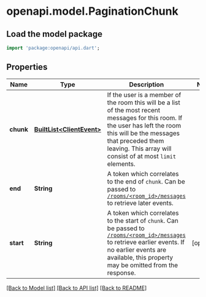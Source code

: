 # openapi.model.PaginationChunk

## Load the model package
```dart
import 'package:openapi/api.dart';
```

## Properties
Name | Type | Description | Notes
------------ | ------------- | ------------- | -------------
**chunk** | [**BuiltList&lt;ClientEvent&gt;**](ClientEvent.md) | If the user is a member of the room this will be a list of the most recent messages for this room. If the user has left the room this will be the messages that preceded them leaving. This array will consist of at most `limit` elements. | 
**end** | **String** | A token which correlates to the end of `chunk`. Can be passed to [`/rooms/<room_id>/messages`](https://spec.matrix.org/v1.13/client-server-api/#get_matrixclientv3roomsroomidmessages) to retrieve later events. | 
**start** | **String** | A token which correlates to the start of `chunk`. Can be passed to [`/rooms/<room_id>/messages`](https://spec.matrix.org/v1.13/client-server-api/#get_matrixclientv3roomsroomidmessages) to retrieve earlier events.  If no earlier events are available, this property may be omitted from the response. | [optional] 

[[Back to Model list]](../README.md#documentation-for-models) [[Back to API list]](../README.md#documentation-for-api-endpoints) [[Back to README]](../README.md)


